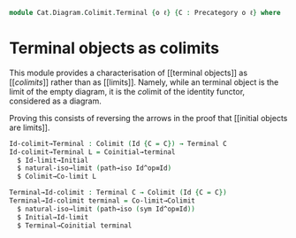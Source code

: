 <!--
```agda
open import Cat.Diagram.Limit.Initial
open import Cat.Diagram.Colimit.Base
open import Cat.Diagram.Limit.Base
open import Cat.Diagram.Terminal
open import Cat.Diagram.Duals
open import Cat.Morphism
open import Cat.Prelude

import Cat.Reasoning as Cat

open make-is-colimit
open Terminal
```
-->

```agda
module Cat.Diagram.Colimit.Terminal {o ℓ} {C : Precategory o ℓ} where
```

# Terminal objects as colimits

This module provides a characterisation of [[terminal objects]] as
[[*colimits*]] rather than as [[limits]]. Namely, while an terminal
object is the limit of the empty diagram, it is the *co*limit of the
identity functor, considered as a diagram.

Proving this consists of reversing the arrows in the proof that
[[initial objects are limits]].

```agda
Id-colimit→Terminal : Colimit (Id {C = C}) → Terminal C
Id-colimit→Terminal L = Coinitial→terminal
  $ Id-limit→Initial
  $ natural-iso→limit (path→iso Id^op≡Id)
  $ Colimit→Co-limit L

Terminal→Id-colimit : Terminal C → Colimit (Id {C = C})
Terminal→Id-colimit terminal = Co-limit→Colimit
  $ natural-iso→limit (path→iso (sym Id^op≡Id))
  $ Initial→Id-limit
  $ Terminal→Coinitial terminal
```

